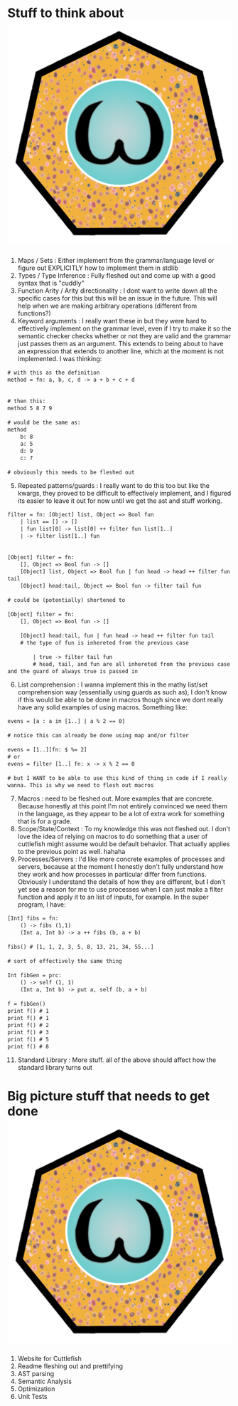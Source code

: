 # Stuff to think about ![logo](logo.png "Look at how cool this language is!")

1. Maps / Sets : Either implement from the grammar/language level or figure out EXPLICITLY how to implement them in stdlib
2. Types / Type Inference : Fully fleshed out and come up with a good syntax that is "cuddly"
3. Function Arity / Arity directionality : I dont want to write down all the specific cases for this but this will be an issue in the future. This will help when we are making arbitrary operations (different from functions?)
4. Keyword arguments : I really want these in but they were hard to effectively implement on the grammar level, even if I try to make it so the semantic checker checks whether or not they are valid and the grammar just passes them as an argument. This extends to being about to have an expression that extends to another line, which at the moment is not implemented.
   I was thinking:

```
# with this as the definition
method = fn: a, b, c, d -> a + b + c + d


# then this:
method 5 8 7 9

# would be the same as:
method
    b: 8
    a: 5
    d: 9
    c: 7

# obviously this needs to be fleshed out
```

5. Repeated patterns/guards : I really want to do this too but like the kwargs, they proved to be difficult to effectively implement, and I figured its easier to leave it out for now until we get the ast and stuff working.

```
filter = fn: [Object] list, Object => Bool fun 
    | list == [] -> []
    | fun list[0] -> list[0] ++ filter fun list[1..]
    | -> filter list[1..] fun


[Object] filter = fn:
    [], Object => Bool fun -> []
    [Object] list, Object => Bool fun | fun head -> head ++ filter fun tail
    [Object] head:tail, Object => Bool fun -> filter tail fun

# could be (potentially) shortened to

[Object] filter = fn:
    [], Object => Bool fun -> []

    [Object] head:tail, fun | fun head -> head ++ filter fun tail
    # the type of fun is inhereted from the previous case

        | true -> filter tail fun
        # head, tail, and fun are all inhereted from the previous case and the guard of always true is passed in
```

6. List comprehension : I wanna implement this in the mathy list/set comprehension way (essentially using guards as such as), I don't know if this would be able to be done in macros though since we dont really have any solid examples of using macros.
   Something like:

```
evens = [a : a in [1..] | a % 2 == 0]

# notice this can already be done using map and/or filter

evens = [1..][fn: $ %= 2]
# or
evens = filter [1..] fn: x -> x % 2 == 0

# but I WANT to be able to use this kind of thing in code if I really wanna. This is why we need to flesh out macros
```

7. Macros : need to be fleshed out. More examples that are concrete. Because honestly at this point I'm not entirely convinced we need them in the language, as they appear to be a lot of extra work for something that is for a grade.
8. Scope/State/Context : To my knowledge this was not fleshed out. I don't love the idea of relying on macros to do something that a user of cuttlefish might assume would be default behavior. That actually applies to the previous point as well. hahaha
9. Processes/Servers : I'd like more concrete examples of processes and servers, because at the moment I honestly don't fully understand how they work and how processes in particular differ from functions. Obviously I understand the details of how they are different, but I don't yet see a reason for me to use processes when I can just make a filter function and apply it to an list of inputs, for example.
   In the super program, I have:

```
[Int] fibs = fn:
    () -> fibs (1,1)
    (Int a, Int b) -> a ++ fibs (b, a + b)

fibs() # [1, 1, 2, 3, 5, 8, 13, 21, 34, 55...]

# sort of effectively the same thing

Int fibGen = prc:
    () -> self (1, 1)
    (Int a, Int b) -> put a, self (b, a + b)

f = fibGen()
print f() # 1
print f() # 1
print f() # 2
print f() # 3
print f() # 5
print f() # 8
```

11. Standard Library : More stuff. all of the above should affect how the standard library turns out

# Big picture stuff that needs to get done ![logo](logo.png "Look at how cool this language is!")

1. Website for Cuttlefish
2. Readme fleshing out and prettifying
3. AST parsing
4. Semantic Analysis
5. Optimization
6. Unit Tests
